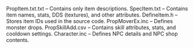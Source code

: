 PropItem.txt.txt – Contains only item descriptions.
SpecItem.txt – Contains item names, stats, DDS (textures), and other attributes.
DefineItem.h – Stores item IDs used in the source code.
PropMoverEx.inc – Defines monster drops.
PropSkillAdd.csv – Contains skill attributes, stats, and cooldown settings.
Character.inc – Defines NPC details and NPC shop contents.
